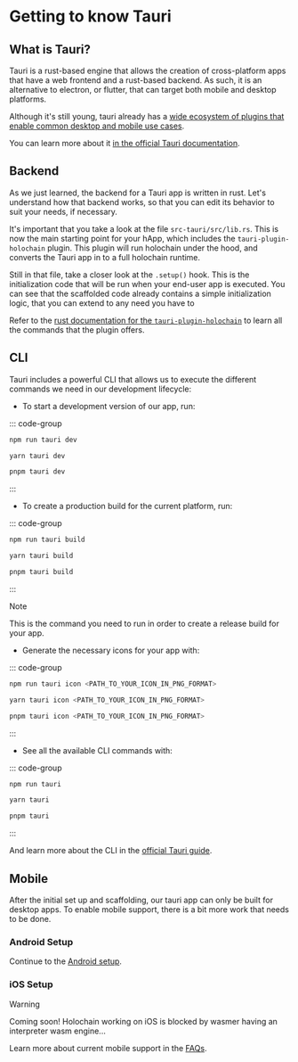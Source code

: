 # Getting to know Tauri

## What is Tauri?

Tauri is a rust-based engine that allows the creation of cross-platform apps that have a web frontend and a rust-based backend. As such, it is an alternative to electron, or flutter, that can target both mobile and desktop platforms.

Although it's still young, tauri already has a [wide ecosystem of plugins that enable common desktop and mobile use cases](https://github.com/tauri-apps/plugins-workspace).

You can learn more about it [in the official Tauri documentation](https://beta.tauri.app/concepts/).

## Backend

As we just learned, the backend for a Tauri app is written in rust. Let's understand how that backend works, so that you can edit its behavior to suit your needs, if necessary.

It's important that you take a look at the file `src-tauri/src/lib.rs`. This is now the main starting point for your hApp, which includes the `tauri-plugin-holochain` plugin. This plugin will run holochain under the hood, and converts the Tauri app in to a full holochain runtime.

Still in that file, take a closer look at the `.setup()` hook. This is the initialization code that will be run when your end-user app is executed. You can see that the scaffolded code already contains a simple initialization logic, that you can extend to any need you have to 

Refer to the [rust documentation for the `tauri-plugin-holochain`](https://docs.rs/tauri-plugin-holochain) to learn all the commands that the plugin offers.

## CLI

Tauri includes a powerful CLI that allows us to execute the different commands we need in our development lifecycle:

- To start a development version of our app, run:

::: code-group
```bash [npm]
npm run tauri dev
```

```bash [yarn]
yarn tauri dev
```

```bash [pnpm]
pnpm tauri dev
```
:::

- To create a production build for the current platform, run:

::: code-group
```bash [npm]
npm run tauri build
```

```bash [yarn]
yarn tauri build
```

```bash [pnpm]
pnpm tauri build
```
:::

> [!NOTE]
> This is the command you need to run in order to create a release build for your app.

- Generate the necessary icons for your app with:

::: code-group
```bash [npm]
npm run tauri icon <PATH_TO_YOUR_ICON_IN_PNG_FORMAT>
```

```bash [yarn]
yarn tauri icon <PATH_TO_YOUR_ICON_IN_PNG_FORMAT>
```

```bash [pnpm]
pnpm tauri icon <PATH_TO_YOUR_ICON_IN_PNG_FORMAT>
```
:::

- See all the available CLI commands with:

::: code-group
```bash [npm]
npm run tauri 
```

```bash [yarn]
yarn tauri 
```

```bash [pnpm]
pnpm tauri
```
:::

And learn more about the CLI in the [official Tauri guide](https://beta.tauri.app/references/v2/cli/).

## Mobile

After the initial set up and scaffolding, our tauri app can only be built for desktop apps. To enable mobile support, there is a bit more work that needs to be done.

### Android Setup

Continue to the [Android setup](./android/setup).

### iOS Setup

> [!WARNING]
> Coming soon! Holochain working on iOS is blocked by wasmer having an interpreter wasm engine...
> 
> Learn more about current mobile support in the [FAQs](./faqs).


